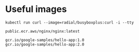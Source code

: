 # Useful images

`kubectl run curl --image=radial/busyboxplus:curl -i --tty`

`public.ecr.aws/nginx/nginx:latest`

```
gcr.io/google-samples/hello-app:1.0
gcr.io/google-samples/hello-app:2.0
```
